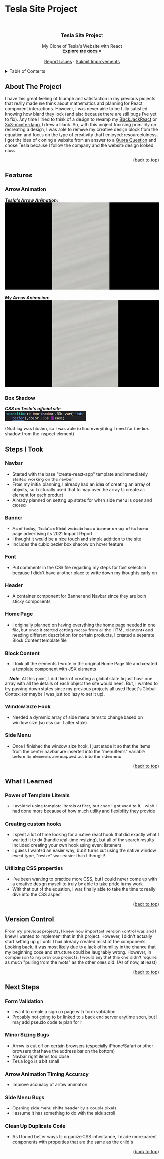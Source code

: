 # Tesla Site Project

<div id="top"></div>


<br />

<h3 align="center">Tesla Site Project</h3>

  <p align="center">
    My Clone of Tesla's Website with React
    <br />
    <a href="https://github.com/SomexJames/tesla-site-project"><strong>Explore the docs »</strong></a>
    <br />
    <br />
    <a href="https://github.com/SomexJames/tesla-site-project/issues">Report Issues</a>
    ·
    <a href="https://github.com/SomexJames/tesla-site-project/issues">Submit Improvements</a>
  </p>
</div>



<!-- TABLE OF CONTENTS -->
<details>
  <summary>Table of Contents</summary>
  <ol>
    <li>
      <a href="#about-the-project">About The Project</a>
    </li>
    <li>
      <a href="#features">Features</a>
      <ul>
        <li><a href="#arrow-animation">Arrow Animation</a></li>
        <li><a href="#box-shadow">Box Shadow</a></li>
      </ul>
    </li>
    <li>
      <a href="#steps-i-took">Steps I Took</a>
      <ul>
        <li><a href="#navbar">Navbar</a></li>
        <li><a href="#banner">Banner</a></li>
        <li><a href="#font">Font</a></li>
        <li><a href="#header">Header</a></li>
        <li><a href="#home-page">Home Page</a></li>
        <li><a href="#block-content">Block Content</a></li>
        <li><a href="#window-size-hook">Window Size Hook</a></li>
        <li><a href="#side-menu">Side Menu</a></li>
      </ul>
    </li>
    <li>
      <a href="#what-i-learned">What I Learned</a>
      <ul>
        <li><a href="#power-of-template-literals">Power of Template Literals</a></li>
        <li><a href="#creating-custom-hooks">Creating Custom Hooks</a></li>
        <li><a href="#utilizing-css-properties">Utilizing CSS Properties</a></li>
      </ul>
    </li>
    <li>
      <a href="#version-control">Version Control</a>
    </li>
    <li>
      <a href="#next-steps">Next Steps</a>
      <ul>
        <li><a href="#form-validation">Form Validation</a></li>
        <li><a href="#minor-sizing-bugs">Minor Sizing Bugs</a></li>
        <li><a href="#arrow-animation-timing-accuracy">Arrow Animation Timing Accuracy</a></li>
        <li><a href="#side-menu-bugs">Side Menu Bugs</a></li>
        <li><a href="#clean-up-duplicate-code">Clean Up Duplicate Code</a></li>
      </ul>
    </li>
  </ol>
</details>



<!-- ABOUT THE PROJECT -->
## About The Project

I have this great feeling of triumph and satisfaction in my previous projects that really made me think about mathematics and planning for React component interactions. However, I was never able to be fully satisfied knowing how bland they look (and also because there are still bugs I've yet to fix). Any time I tried to think of a design to revamp my <span><a href="https://github.com/SomexJames/BlackJackReact">BlackJackReact</a></span> or <span><a href="https://github.com/SomexJames/3x3-monte-dapp">3x3-monte-dapp</a></span>, I drew a blank. So, with this project focusing primarily on recreating a design, I was able to remove my creative design block from the equation and focus on the type of creativity that I enjoyed: resourcefulness. I got the idea of cloning a website from an answer to a <span><a href="https://www.quora.com/Must-a-front-end-web-developer-know-how-to-design">Quora Question</a></span> and chose Tesla because I follow the company and the website design looked nice.

<p align="right">(<a href="#top">back to top</a>)</p>

## Features

### Arrow Animation
***Tesla's Arrow Animation:***  
![](/src/assets/tesla-arrow.gif)

***My Arrow Animation:***  
![](/src/assets/my-arrow.gif)

### Box Shadow
***CSS on Tesla's official site:***  
![](/src/assets/tesla-transition.png)


(Nothing was hidden, so I was able to find everything I need for the box shadow from the Inspect element)


<!-- Steps I Took -->
## Steps I Took

### Navbar
<ul>
  <li>Started with the base "create-react-app" template and immediately started working on the navbar</li>
  <li>From my initial planning, I already had an idea of creating an array of objects, so I naturally used that to map over the array to create an element for each product</li>
  <li>Already planned on setting up states for when side menu is open and closed</li>
</ul>

### Banner
<ul>
  <li>As of today, Tesla's official website has a banner on top of its home page advertising its 2021 Impact Report</li>
  <li>I thought it would be a nice touch and simple addition to the site</li>
  <li>Includes the cubic bezier box shadow on hover feature</li>
</ul>

### Font
<ul>
  <li>Put comments in the CSS file regarding my steps for font selection because I didn't have another place to write down my thoughts early on</li>
</ul>

### Header
<ul>
  <li>A container component for Banner and Navbar since they are both sticky components</li>
</ul>

### Home Page
<ul>
  <li>I originally planned on having everything the home page needed in one file, but once it started getting messy from all the HTML elements and needing different description for certain products, I created a separate Block Content template file</li>
</ul>

### Block Content
<ul>
  <li>I took all the elements I wrote in the original Home Page file and created a template component with JSX elements</li>
</ul>

&emsp;***Note:*** At this point, I did think of creating a global state to just have one array with all the details of each object the site would need. But, I wanted to try passing down states since my previous projects all used React's Global Context (or maybe I was just too lazy to set it up).

### Window Size Hook
<ul>
  <li>Needed a dynamic array of side menu items to change based on window size (so css can't alter state)</li>
</ul>

### Side Menu
<ul>
  <li>Once I finished the window size hook, I just made it so that the items from the center navbar are inserted into the "menuItems" variable before its elements are mapped out into the sidemenu</li>
</ul>

<p align="right">(<a href="#top">back to top</a>)</p>

<!-- What I Learned -->
## What I Learned

### Power of Template Literals
<ul>
  <li>I avoided using template literals at first, but once I got used to it, I wish I had done more because of how much utility and flexibility they provide</li>
</ul>

### Creating custom hooks
<ul>
  <li>I spent a lot of time looking for a native react hook that did exactly what I wanted it to do (handle real-time resizing), but all of the search results included creating your own hook using event listeners</li>
  <li>I guess I wanted an easier way, but it turns out using the native window event type, "resize" was easier than I thought!</li>
</ul>

### Utilizing CSS properties
<ul>
  <li>I've been wanting to practice more CSS, but I could never come up with a creative design myself to truly be able to take pride in my work</li>
  <li>With that out of the equation, I was finally able to take the time to really dive into the CSS aspect</li>
</ul>


<p align="right">(<a href="#top">back to top</a>)</p>


<!-- Version Control -->
## Version Control
From my previous projects, I knew how important version control was and I knew I wanted to implement that in this project. However, I didn't actually start setting up git until I had already created most of the components. Looking back, it was most likely due to a lack of humility in the chance that my beginning code and structure could be laughably wrong. However, in comparison to my previous projects, I would say that this one didn't require as much "pulling from the roots" as the other ones did. (As of now, at least)

<p align="right">(<a href="#top">back to top</a>)</p>

<!-- Next Steps -->
## Next Steps

### Form Validation
<ul>
  <li>I want to create a sign up page with form validation</li>
  <li>Probably not going to be linked to a back end server anytime soon, but I may add pseudo code to plan for it</li>
</ul>

### Minor Sizing Bugs
<ul>
  <li>Arrow is cut off on certain browsers (especially iPhone/Safari or other browsers that have the address bar on the bottom)</li>
  <li>Navbar right items too close</li>
  <li>Tesla logo is a bit small</li>
</ul>

### Arrow Animation Timing Accuracy
<ul>
  <li>Improve accuracy of arrow animation</li>
</ul>

### Side Menu Bugs
<ul>
  <li>Opening side menu shifts header by a couple pixels</li>
  <li>I assume it has something to do with the side scroll</li>
</ul>

### Clean Up Duplicate Code
<ul>
  <li>As I found better ways to organize CSS inheritance, I made more parent components with properties that are the same as the child's</li>
</ul>

<p align="right">(<a href="#top">back to top</a>)</p>
